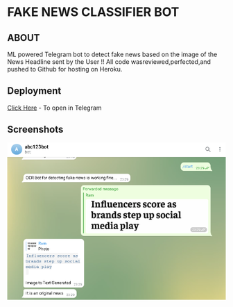 # FAKE NEWS CLASSIFIER BOT

## ABOUT
ML powered Telegram bot to detect fake news based on the image of the News Headline sent by the User !!
All code wasreviewed,perfected,and pushed to Github for hosting on Heroku.

## Deployment
[Click Here](https://t.me/abc123bot) - To open in Telegram

## Screenshots

![](tele1.PNG)
